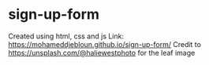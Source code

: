 # sign-up-form
Created using html, css and js
Link:
https://mohameddjebloun.github.io/sign-up-form/
Credit to https://unsplash.com/@haliewestphoto for the leaf image